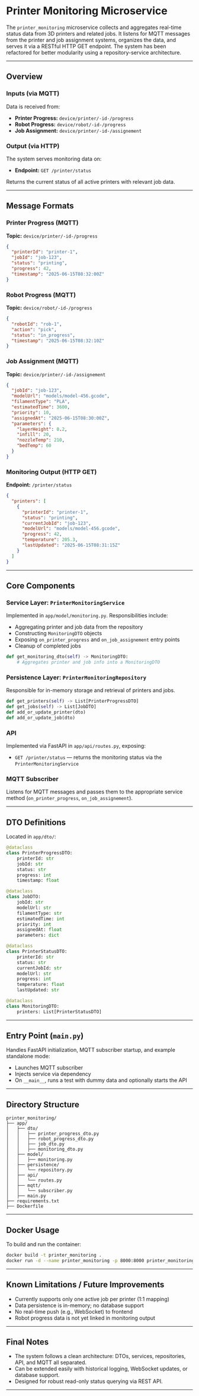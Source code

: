 # Printer Monitoring Microservice

The `printer_monitoring` microservice collects and aggregates real-time status data from 3D printers and related jobs. It listens for MQTT messages from the printer and job assignment systems, organizes the data, and serves it via a RESTful HTTP GET endpoint. The system has been refactored for better modularity using a repository-service architecture.

---

## Overview

### Inputs (via MQTT)

Data is received from:

- **Printer Progress:** `device/printer/-id-/progress`
- **Robot Progress:** `device/robot/-id-/progress`
- **Job Assignment:** `device/printer/-id-/assignement`

### Output (via HTTP)

The system serves monitoring data on:

- **Endpoint:** `GET /printer/status`

Returns the current status of all active printers with relevant job data.

---

## Message Formats

### Printer Progress (MQTT)

**Topic:** `device/printer/-id-/progress`

```json
{
  "printerId": "printer-1",
  "jobId": "job-123",
  "status": "printing",
  "progress": 42,
  "timestamp": "2025-06-15T08:32:00Z"
}
```

### Robot Progress (MQTT)

**Topic:** `device/robot/-id-/progress`

```json
{
  "robotId": "rob-1",
  "action": "pick",
  "status": "in_progress",
  "timestamp": "2025-06-15T08:32:10Z"
}
```

### Job Assignment (MQTT)

**Topic:** `device/printer/-id-/assignement`

```json
{
  "jobId": "job-123",
  "modelUrl": "models/model-456.gcode",
  "filamentType": "PLA",
  "estimatedTime": 3600,
  "priority": 10,
  "assignedAt": "2025-06-15T08:30:00Z",
  "parameters": {
    "layerHeight": 0.2,
    "infill": 20,
    "nozzleTemp": 210,
    "bedTemp": 60
  }
}
```

### Monitoring Output (HTTP GET)

**Endpoint:** `/printer/status`

```json
{
  "printers": [
    {
      "printerId": "printer-1",
      "status": "printing",
      "currentJobId": "job-123",
      "modelUrl": "models/model-456.gcode",
      "progress": 42,
      "temperature": 205.3,
      "lastUpdated": "2025-06-15T08:31:15Z"
    }
  ]
}
```

---

## Core Components

### Service Layer: `PrinterMonitoringService`

Implemented in `app/model/monitoring.py`. Responsibilities include:

- Aggregating printer and job data from the repository
- Constructing `MonitoringDTO` objects
- Exposing `on_printer_progress` and `on_job_assignement` entry points
- Cleanup of completed jobs

```python
def get_monitoring_dto(self) -> MonitoringDTO:
    # Aggregates printer and job info into a MonitoringDTO
```

### Persistence Layer: `PrinterMonitoringRepository`

Responsible for in-memory storage and retrieval of printers and jobs.

```python
def get_printers(self) -> List[PrinterProgressDTO]
def get_jobs(self) -> List[JobDTO]
def add_or_update_printer(dto)
def add_or_update_job(dto)
```

### API

Implemented via FastAPI in `app/api/routes.py`, exposing:

- `GET /printer/status` — returns the monitoring status via the `PrinterMonitoringService`

### MQTT Subscriber

Listens for MQTT messages and passes them to the appropriate service method (`on_printer_progress`, `on_job_assignement`).

---

## DTO Definitions

Located in `app/dto/`:

```python
@dataclass
class PrinterProgressDTO:
    printerId: str
    jobId: str
    status: str
    progress: int
    timestamp: float

@dataclass
class JobDTO:
    jobId: str
    modelUrl: str
    filamentType: str
    estimatedTime: int
    priority: int
    assignedAt: float
    parameters: dict

@dataclass
class PrinterStatusDTO:
    printerId: str
    status: str
    currentJobId: str
    modelUrl: str
    progress: int
    temperature: float
    lastUpdated: str

@dataclass
class MonitoringDTO:
    printers: List[PrinterStatusDTO]
```

---

## Entry Point (`main.py`)

Handles FastAPI initialization, MQTT subscriber startup, and example standalone mode:

- Launches MQTT subscriber
- Injects service via dependency
- On `__main__`, runs a test with dummy data and optionally starts the API

---

## Directory Structure

```
printer_monitoring/
├── app/
│   ├── dto/
│   │   ├── printer_progress_dto.py
│   │   ├── robot_progress_dto.py
│   │   ├── job_dto.py
│   │   ├── monitoring_dto.py
│   ├── model/
│   │   ├── monitoring.py
│   ├── persistence/
│   │   └── repository.py
│   ├── api/
│   │   └── routes.py
│   ├── mqtt/
│   │   └── subscriber.py
│   ├── main.py
├── requirements.txt
├── Dockerfile
```

---

## Docker Usage

To build and run the container:

```bash
docker build -t printer_monitoring .
docker run -d --name printer_monitoring -p 8000:8000 printer_monitoring
```

---

## Known Limitations / Future Improvements

- Currently supports only one active job per printer (1:1 mapping)
- Data persistence is in-memory; no database support
- No real-time push (e.g., WebSocket) to frontend
- Robot progress data is not yet linked in monitoring output

---

## Final Notes

- The system follows a clean architecture: DTOs, services, repositories, API, and MQTT all separated.
- Can be extended easily with historical logging, WebSocket updates, or database support.
- Designed for robust read-only status querying via REST API.

---
